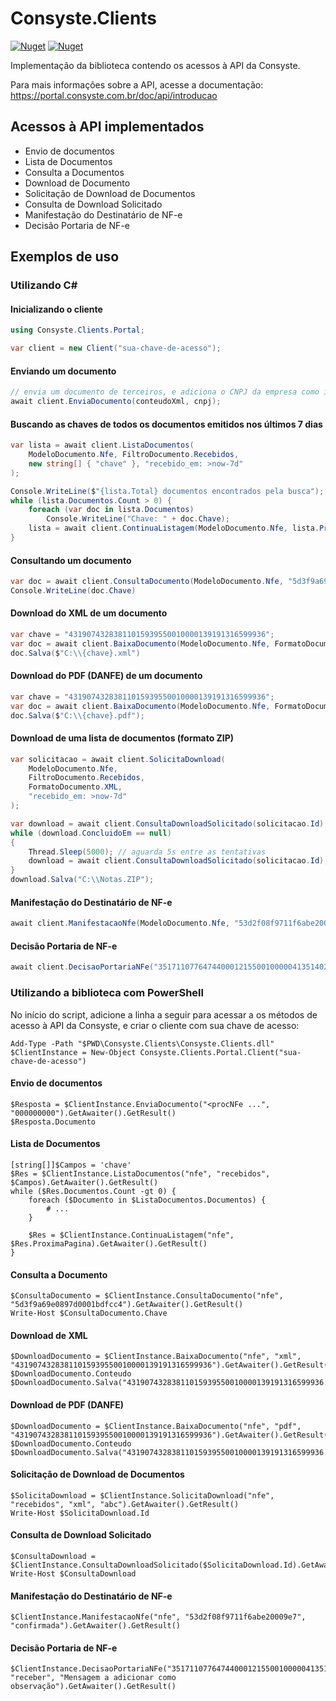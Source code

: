 # Consyste.Clients

[![Nuget](https://img.shields.io/nuget/v/Consyste.Clients?style=for-the-badge)](https://www.nuget.org/packages/Consyste.Clients/)
[![Nuget](https://img.shields.io/nuget/dt/Consyste.Clients?style=for-the-badge)](https://www.nuget.org/packages/Consyste.Clients/)

Implementação da biblioteca contendo os acessos à API da Consyste.

Para mais informações sobre a API, acesse a documentação: https://portal.consyste.com.br/doc/api/introducao

## Acessos à API implementados

* Envio de documentos
* Lista de Documentos
* Consulta a Documentos
* Download de Documento
* Solicitação de Download de Documentos
* Consulta de Download Solicitado
* Manifestação do Destinatário de NF-e
* Decisão Portaria de NF-e

## Exemplos de uso

### Utilizando C#

#### Inicializando o cliente

```c#
using Consyste.Clients.Portal;

var client = new Client("sua-chave-de-acesso");
```

#### Enviando um documento

```c#
// envia um documento de terceiros, e adiciona o CNPJ da empresa como interessado
await client.EnviaDocumento(conteudoXml, cnpj);
```

#### Buscando as chaves de todos os documentos emitidos nos últimos 7 dias

```c#
var lista = await client.ListaDocumentos(
    ModeloDocumento.Nfe, FiltroDocumento.Recebidos,
    new string[] { "chave" }, "recebido_em: >now-7d"
);

Console.WriteLine($"{lista.Total} documentos encontrados pela busca");
while (lista.Documentos.Count > 0) {
    foreach (var doc in lista.Documentos)
        Console.WriteLine("Chave: " + doc.Chave);
    lista = await client.ContinuaListagem(ModeloDocumento.Nfe, lista.ProximaPagina);
}
```

#### Consultando um documento

```c#
var doc = await client.ConsultaDocumento(ModeloDocumento.Nfe, "5d3f9a69e0897d0001bdfcc4");
Console.WriteLine(doc.Chave)
```

#### Download do XML de um documento

```c#
var chave = "43190743283811015939550010000139191316599936";
var doc = await client.BaixaDocumento(ModeloDocumento.Nfe, FormatoDocumento.XML, chave);
doc.Salva($"C:\\{chave}.xml")
```

#### Download do PDF (DANFE) de um documento

```c#
var chave = "43190743283811015939550010000139191316599936";
var doc = await client.BaixaDocumento(ModeloDocumento.Nfe, FormatoDocumento.PDF, chave);
doc.Salva($"C:\\{chave}.pdf");
```

#### Download de uma lista de documentos (formato ZIP)

```c#
var solicitacao = await client.SolicitaDownload(
    ModeloDocumento.Nfe,
    FiltroDocumento.Recebidos,
    FormatoDocumento.XML,
    "recebido_em: >now-7d"
);

var download = await client.ConsultaDownloadSolicitado(solicitacao.Id);
while (download.ConcluidoEm == null)
{
    Thread.Sleep(5000); // aguarda 5s entre as tentativas
    download = await client.ConsultaDownloadSolicitado(solicitacao.Id);
}
download.Salva("C:\\Notas.ZIP");
```

#### Manifestação do Destinatário de NF-e

```c#
await client.ManifestacaoNfe(ModeloDocumento.Nfe, "53d2f08f9711f6abe20009e7", Manifestacao.Confirmada);
```

#### Decisão Portaria de NF-e

```c#
await client.DecisaoPortariaNFe("35171107764744000121550010000041351402532164", Decisao.Receber, "Mensagem a adicionar como observação");
```

### Utilizando a biblioteca com PowerShell

No início do script, adicione a linha a seguir para acessar a os métodos de acesso à API da Consyste,
e criar o cliente com sua chave de acesso:

    Add-Type -Path "$PWD\Consyste.Clients\Consyste.Clients.dll"
    $ClientInstance = New-Object Consyste.Clients.Portal.Client("sua-chave-de-acesso")


#### Envio de documentos

    $Resposta = $ClientInstance.EnviaDocumento("<procNFe ...", "000000000").GetAwaiter().GetResult()
    $Resposta.Documento


#### Lista de Documentos

    [string[]]$Campos = 'chave' 
    $Res = $ClientInstance.ListaDocumentos("nfe", "recebidos", $Campos).GetAwaiter().GetResult()
    while ($Res.Documentos.Count -gt 0) {
        foreach ($Documento in $ListaDocumentos.Documentos) {
            # ...
        }

        $Res = $ClientInstance.ContinuaListagem("nfe", $Res.ProximaPagina).GetAwaiter().GetResult()
    }

#### Consulta a Documento

    $ConsultaDocumento = $ClientInstance.ConsultaDocumento("nfe", "5d3f9a69e0897d0001bdfcc4").GetAwaiter().GetResult()
    Write-Host $ConsultaDocumento.Chave


#### Download de XML

    $DownloadDocumento = $ClientInstance.BaixaDocumento("nfe", "xml", "43190743283811015939550010000139191316599936").GetAwaiter().GetResult()
    $DownloadDocumento.Conteudo
    $DownloadDocumento.Salva("43190743283811015939550010000139191316599936.xml")

#### Download de PDF (DANFE)

    $DownloadDocumento = $ClientInstance.BaixaDocumento("nfe", "pdf", "43190743283811015939550010000139191316599936").GetAwaiter().GetResult()
    $DownloadDocumento.Conteudo
    $DownloadDocumento.Salva("43190743283811015939550010000139191316599936.pdf")


#### Solicitação de Download de Documentos

    $SolicitaDownload = $ClientInstance.SolicitaDownload("nfe", "recebidos", "xml", "abc").GetAwaiter().GetResult()
    Write-Host $SolicitaDownload.Id


#### Consulta de Download Solicitado

    $ConsultaDownload = $ClientInstance.ConsultaDownloadSolicitado($SolicitaDownload.Id).GetAwaiter().GetResult()
    Write-Host $ConsultaDownload


#### Manifestação do Destinatário de NF-e

    $ClientInstance.ManifestacaoNfe("nfe", "53d2f08f9711f6abe20009e7", "confirmada").GetAwaiter().GetResult()


#### Decisão Portaria de NF-e

    $ClientInstance.DecisaoPortariaNFe("35171107764744000121550010000041351402532164", "receber", "Mensagem a adicionar como observação").GetAwaiter().GetResult()
